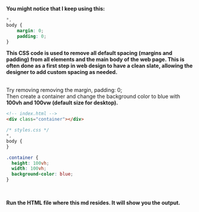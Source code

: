 <b>You might notice that I keep using this:</b>
``` css
*,
body {
    margin: 0;
    padding: 0;
}
```
<b>This CSS code is used to remove all default spacing (margins and padding) from all elements and the main body of the web page. This is often done as a first step in web design to have a clean slate, allowing the designer to add custom spacing as needed.</b>
<br><br>

Try removing removing the margin, padding: 0;
<br>Then create a container and change the background color to blue with <b>100vh and 100vw (default size for desktop).</b>
``` html
<!-- index.html -->
<div class="container"></div>
```
``` css
/* styles.css */
*,
body {
}

.container {
  height: 100vh;
  width: 100vh;
  background-color: blue;
}
```
<br>

<b>Run the HTML file where this md resides. It will show you the output.</b>
